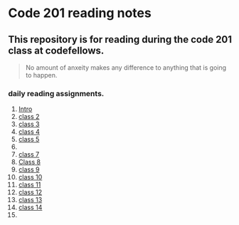 # Code 201 reading notes
## This repository is for reading during the code 201 class at codefellows.

> No amount of anxeity makes any difference to anything that is going to happen.

### daily reading assignments.
1. [Intro](intro.md)
2. [class 2](class-02.md)
3. [class 3](class-03.md)
4. [class 4](class-04.md)
5. [class 5](class-05.md)
6. 
7. [class 7](class-07.md)
8. [Class 8](class-08.md)
9. [class 9](class-09.md)
10. [class 10](class-10.md)
11. [class 11](class-11.md)
12. [class 12](class-12.md)
13. [class 13](class-13.md)
14. [class 14](class-14.md)
15. 


